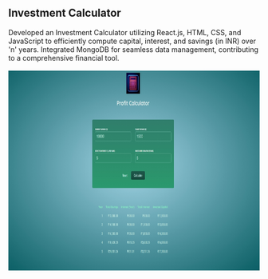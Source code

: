 <h2>  Investment Calculator </h2>
<div>
Developed an Investment Calculator utilizing React.js, HTML, CSS, and JavaScript to efficiently compute capital, interest, and savings (in INR) over 'n' years. Integrated MongoDB for seamless data management, contributing to a comprehensive financial tool.</div>
<br>
<div align="center">
   <img src="Homepage.jpeg" height="400" alt="Screenshot"/> 
</div>
